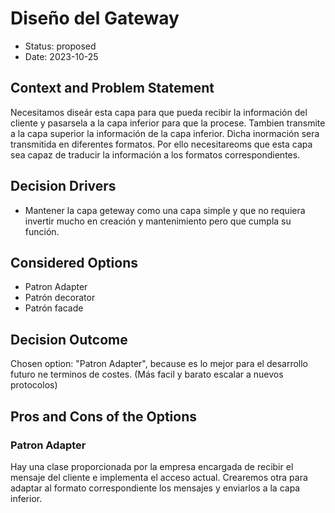 # Diseño del Gateway

* Status: proposed
* Date: 2023-10-25

## Context and Problem Statement

Necesitamos diseár esta capa para que pueda recibir la información del cliente y pasarsela a la capa inferior para que la procese. Tambien transmite a la capa superior la información de la capa inferior. Dicha inormación sera transmitida en diferentes formatos. Por ello necesitareoms que esta capa sea capaz de traducir la información a los formatos correspondientes.

## Decision Drivers

* Mantener la capa geteway como una capa simple y que no requiera invertir mucho en creación y mantenimiento pero que cumpla su función.

## Considered Options

* Patron Adapter
* Patrón decorator
* Patrón facade

## Decision Outcome

Chosen option: "Patron Adapter", because es lo mejor para el desarrollo futuro ne terminos de costes. (Más facil y barato escalar a nuevos protocolos)

## Pros and Cons of the Options

### Patron Adapter

Hay una clase proporcionada por la empresa encargada de recibir el mensaje del cliente e implementa el acceso actual. Crearemos otra para adaptar al formato correspondiente los mensajes y enviarlos a la capa inferior.
